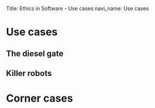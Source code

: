 Title: Ethics in Software - Use cases
navi_name: Use cases

# Use cases

## The diesel gate

## Killer robots

# Corner cases
